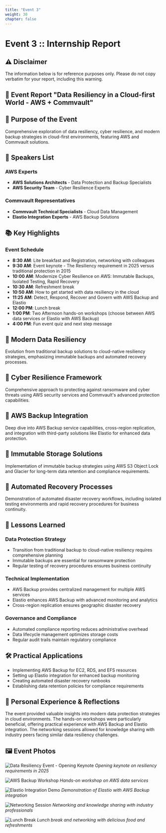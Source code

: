 ```yaml
---
title: "Event 3"
weight: 30
chapter: false
---
```


# Event 3 :: Internship Report

## ⚠️ Disclaimer
The information below is for reference purposes only. Please do not copy verbatim for your report, including this warning.

## 📝 Event Report "Data Resiliency in a Cloud-first World - AWS + Commvault"

## 🎯 Purpose of the Event
Comprehensive exploration of data resiliency, cyber resilience, and modern backup strategies in cloud-first environments, featuring AWS and Commvault solutions.

## 🎤 Speakers List
### AWS Experts
- **AWS Solutions Architects** - Data Protection and Backup Specialists
- **AWS Security Team** - Cyber Resilience Experts

### Commvault Representatives
- **Commvault Technical Specialists** - Cloud Data Management
- **Elastio Integration Experts** - AWS Backup Solutions

## 📚 Key Highlights
### Event Schedule
- **8:30 AM**: Lite breakfast and Registration, networking with colleagues
- **9:30 AM**: Event keynote - The Resiliency requirement in 2025 versus traditional protection in 2015
- **10:00 AM**: Modernize Cyber Resilience on AWS: Immutable Backups, Isolated Testing, Rapid Recovery
- **10:30 AM**: Refreshment break
- **10:50 AM**: How to get started with data resiliency in the cloud
- **11:25 AM**: Detect, Respond, Recover and Govern with AWS Backup and Elastio
- **12:00 PM**: Lunch break
- **1:00 PM**: Two Afternoon hands-on workshops (choose between AWS data services or Elastio with AWS Backup)
- **4:00 PM**: Fun event quiz and next step message

## 🧱 Modern Data Resiliency
Evolution from traditional backup solutions to cloud-native resiliency strategies, emphasizing immutable backups and automated recovery processes.

## 🧠 Cyber Resilience Framework
Comprehensive approach to protecting against ransomware and cyber threats using AWS security services and Commvault's advanced protection capabilities.

## 🔄 AWS Backup Integration
Deep dive into AWS Backup service capabilities, cross-region replication, and integration with third-party solutions like Elastio for enhanced data protection.

## 🧮 Immutable Storage Solutions
Implementation of immutable backup strategies using AWS S3 Object Lock and Glacier for long-term data retention and compliance requirements.

## 🤖 Automated Recovery Processes
Demonstration of automated disaster recovery workflows, including isolated testing environments and rapid recovery procedures for business continuity.

## 🧠 Lessons Learned
### Data Protection Strategy
- Transition from traditional backup to cloud-native resiliency requires comprehensive planning
- Immutable backups are essential for ransomware protection
- Regular testing of recovery procedures ensures business continuity

### Technical Implementation
- AWS Backup provides centralized management for multiple AWS services
- Elastio enhances AWS Backup with advanced monitoring and analytics
- Cross-region replication ensures geographic disaster recovery

### Governance and Compliance
- Automated compliance reporting reduces administrative overhead
- Data lifecycle management optimizes storage costs
- Regular audit trails maintain regulatory compliance

## 🛠️ Practical Applications
- Implementing AWS Backup for EC2, RDS, and EFS resources
- Setting up Elastio integration for enhanced backup monitoring
- Creating automated disaster recovery runbooks
- Establishing data retention policies for compliance requirements

## 🌟 Personal Experience & Reflections
The event provided valuable insights into modern data protection strategies in cloud environments. The hands-on workshops were particularly beneficial, offering practical experience with AWS Backup and Elastio integration. The networking sessions allowed for knowledge sharing with industry peers facing similar data resiliency challenges.

## 🖼️ Event Photos
![Data Resiliency Event - Opening Keynote](/images/event3/1.jpg)
*Opening keynote on resiliency requirements in 2025*

![AWS Backup Workshop](/images/event3/2.jpg)
*Hands-on workshop on AWS data services*

![Elastio Integration Demo](/images/event3/3.jpg)
*Demonstration of Elastio with AWS Backup integration*

![Networking Session](/images/event3/4.jpg)
*Networking and knowledge sharing with industry professionals*

![Lunch Break](/images/event3/5.jpg)
*Lunch break and networking with delicious food and refreshments*